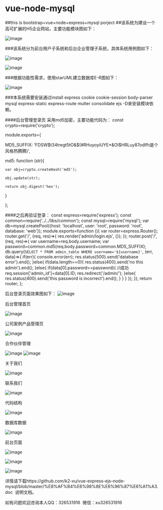 # vue-node-mysql
##this is bootstrap+vue+node+express+mysql porject
##该系统为建设一个高可扩展的H5企业网站，主要功能模块图如下：

![image](https://github.com/k2-xu/vue-express-ejs-node-mysql/blob/master/readme/mvc.png)

###该系统分为前台用户子系统和后台企业管理子系统，具体系统用例图如下：

![image](https://github.com/k2-xu/vue-express-ejs-node-mysql/blob/master/readme/usecase01.png)

![image](https://github.com/k2-xu/vue-express-ejs-node-mysql/blob/master/readme/usecase.png)

###根据功能性需求，使用starUML建立数据库E-R图如下：

![image](https://github.com/k2-xu/vue-express-ejs-node-mysql/blob/master/readme/dataer.png)

###本系统需要安装通过install express cookie cookie-session body-parser  mysql express-static express-route multer consolidate ejs -D来安装模块依赖。

####后台管理登录页 采用md5加密，主要功能代码为：
const crypto=require('crypto');

module.exports={

  MD5_SUFFIX: 'FDSW$t34tregt5tO&$(#RHuyoyiUYE*&OI$HRLuy87odlfh是个风格热腾腾)',
  
  md5: function (str){
  
    var obj=crypto.createHash('md5');
    
    obj.update(str);
    
    return obj.digest('hex');
    
  }
  
};

####之后再验证登录：
const express=require('express');
const common=require('../../libs/common');
const mysql=require('mysql');
var db=mysql.createPool({host: 'localhost', user: 'root', password: 'root', database: 'web'});
module.exports=function (){
  var router=express.Router();
  router.get('/', (req, res)=>{
    res.render('admin/login.ejs', {});
  });
  router.post('/', (req, res)=>{
    var username=req.body.username;
    var password=common.md5(req.body.password+common.MD5_SUFFIX);
    db.query(`SELECT * FROM admin_table WHERE username='${username}'`, (err, data)=>{
      if(err){
        console.error(err);
        res.status(500).send('database error').end();
      }else{
        if(data.length==0){
          res.status(400).send('no this admin').end();
        }else{
          if(data[0].password==password){
            //成功
            req.session['admin_id']=data[0].ID;
            res.redirect('/admin/');
          }else{
            res.status(400).send('this password is incorrect').end();
          }
        }
      }
    });
  });
  return router;
};

后台登录页面效果图如下：
![image](https://github.com/k2-xu/vue-express-ejs-node-mysql/blob/master/readme/login01.png)

后台管理首页

![image](https://github.com/k2-xu/vue-express-ejs-node-mysql/blob/master/readme/02.png)

公司案例产品管理页

![image](https://github.com/k2-xu/vue-express-ejs-node-mysql/blob/master/readme/03.png)

合作伙伴管理

![image](https://github.com/k2-xu/vue-express-ejs-node-mysql/blob/master/readme/04.png)
![image](https://github.com/k2-xu/vue-express-ejs-node-mysql/blob/master/readme/04.1.png)

关于我们

![image](https://github.com/k2-xu/vue-express-ejs-node-mysql/blob/master/readme/05.png)

联系我们

![image](https://github.com/k2-xu/vue-express-ejs-node-mysql/blob/master/readme/06.png)



代码结构

![image](https://github.com/k2-xu/vue-express-ejs-node-mysql/blob/master/readme/jiegou.png)

数据库数据

![image](https://github.com/k2-xu/vue-express-ejs-node-mysql/blob/master/readme/shujuku.png)

前台页面

![image](https://github.com/k2-xu/vue-express-ejs-node-mysql/blob/master/readme/index.png)

![image](https://github.com/k2-xu/vue-express-ejs-node-mysql/blob/master/readme/news.png)

![image](https://github.com/k2-xu/vue-express-ejs-node-mysql/blob/master/readme/news2.png)

详情请下载https://github.com/k2-xu/vue-express-ejs-node-mysql/blob/master/%E8%AF%B4%E6%98%8E%E6%96%87%E6%A1%A3.doc  说明文档。

如有问题欢迎咨询本人QQ：326531916  微信：xu326531916


